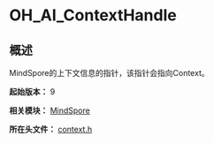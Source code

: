 # OH_AI_ContextHandle
<!--Kit_MindSpore Lite Kit--><!--System_AI-->

## 概述

MindSpore的上下文信息的指针，该指针会指向Context。

**起始版本：** 9

**相关模块：** [MindSpore](capi-mindspore.md)

**所在头文件：** [context.h](capi-context-h.md)